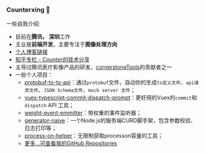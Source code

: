 ### Counterxing 👋

一些自我介绍:

- 目前在**腾讯， 深圳**工作
- 主业是**前端开发**，主要专注于**图像处理方向**
- [个人博客链接](https://github.com/xingbofeng/xingbofeng.github.io/issues)
- [知乎专栏 - Counter的技术分享](https://www.zhihu.com/column/encounter)
- 主导过腾讯医疗影像产品的研发，[cornerstoneTools](https://github.com/cornerstonejs/cornerstoneTools)的贡献者之一
- 一些个人项目：
  - [protobuf-to-ts-api](https://github.com/xingbofeng/protobuf-to-ts-api)：通过`protobuf`文件，自动你的生成`ts定义文件`、`api请求文件`、`JSON Schema文件`、`mock server 文件`；
  - [vuex-typescript-commit-dispatch-prompt](https://github.com/xingbofeng/vuex-typescript-commit-dispatch-prompt)：更好用的Vuex的`commit`和`dispatch` API 工具；
  - [weight-event-emmitter](https://github.com/xingbofeng/weight-event-emmitter)：带权重的事件监听器；
  - [generator-naive](https://github.com/xingbofeng/generator-naive)：一个Node.js的服务端CURD脚手架，包含参数校验、日志打印等；
  - [process-on-helper](https://github.com/xingbofeng/process-on-helper)：无限制获取processon容量的工具；
  - [更多...可查看我的GitHub Repositories](https://github.com/xingbofeng?tab=repositories)
